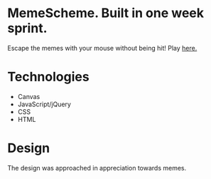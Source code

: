 # MemeScheme. Built in one week sprint.
Escape the memes with your mouse without being hit! Play [here.](http://swagoverdose.com/ "Title")

# Technologies
- Canvas
- JavaScript/jQuery
- CSS
- HTML

# Design
The design was approached in appreciation towards memes.


